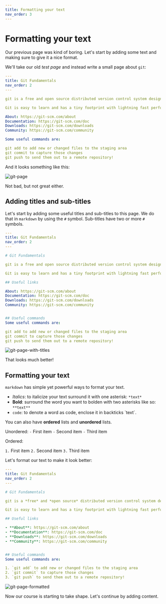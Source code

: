 ```yaml
---
title: Formatting your text
nav_order: 3
---
```


# Formatting your text

Our previous page was kind of boring.
Let's start by adding some text and making sure to give it a nice format.

We'll take our old *test page* and instead write a small page about `git`:

```yaml
---
title: Git Fundamentals
nav_order: 2
---

git is a free and open source distributed version control system designed to handle everything from small to very large projects with speed and efficiency.

Git is easy to learn and has a tiny footprint with lightning fast performance. It outclasses SCM tools like Subversion, CVS, Perforce, and ClearCase with features like cheap local branching, convenient staging areas, and multiple workflows.

About: https://git-scm.com/about
Documentation: https://git-scm.com/doc
Downloads: https://git-scm.com/downloads
Community: https://git-scm.com/community

Some useful commands are:

git add to add new or changed files to the staging area
git commit to capture those changes
git push to send them out to a remote repository!
```

And it looks something like this:

![git-page](https://i.imgur.com/N22CBLj.png)

Not bad, but not great either.

## Adding titles and sub-titles

Let's start by adding some useful titles and sub-titles to this page.
We do that in `markdown` by using the `#` symbol.
Sub-titles have two or more `#` symbols.

```yaml
---
title: Git Fundamentals
nav_order: 2
---

# Git Fundamentals

git is a free and open source distributed version control system designed to handle everything from small to very large projects with speed and efficiency.

Git is easy to learn and has a tiny footprint with lightning fast performance. It outclasses SCM tools like Subversion, CVS, Perforce, and ClearCase with features like cheap local branching, convenient staging areas, and multiple workflows.

## Useful links

About: https://git-scm.com/about
Documentation: https://git-scm.com/doc
Downloads: https://git-scm.com/downloads
Community: https://git-scm.com/community


## Useful commands
Some useful commands are:

git add to add new or changed files to the staging area
git commit to capture those changes
git push to send them out to a remote repository!
```

![git-page-with-titles](https://i.imgur.com/BkFf7Xp.png)

That looks much better!

## Formatting your text

`markdown` has simple yet powerful ways to format your text.

- *Italics*: to italicize your text surround it with one asterisk: `*text*`
- **Bold**: surround the word you want to bolden with two asterisks like so: `**text**`
- `code`: to denote a word as code, enclose it in backticks \`text\`.

You can also have **ordered** lists and **unordered** lists.

Unordered:
`-` First item
`-` Second item
`-` Third item

Ordered:

`1.` First item
`2.` Second item
`3.` Third item

Let's format our text to make it look better:

```yaml
---
title: Git Fundamentals
nav_order: 2
---

# Git Fundamentals

git is a *free* and *open source* distributed version control system designed to handle everything from small to very large projects with speed and efficiency.

Git is easy to learn and has a tiny footprint with lightning fast performance. It outclasses SCM tools like **Subversion**, **CVS**, **Perforce**, and **ClearCase** with features like cheap local branching, convenient staging areas, and multiple workflows.

## Useful links

- **About**: https://git-scm.com/about
- **Documentation**: https://git-scm.com/doc
- **Downloads**: https://git-scm.com/downloads
- **Community**: https://git-scm.com/community


## Useful commands
Some useful commands are:

1. `git add` to add new or changed files to the staging area
2. `git commit` to capture those changes
3. `git push` to send them out to a remote repository!
```

![git-page-formatted](https://i.imgur.com/UcfSGzW.png)

Now our course is starting to take shape.
Let's continue by adding content.